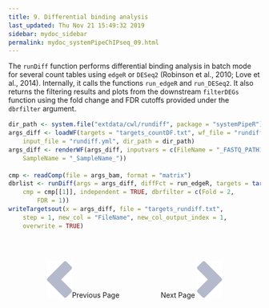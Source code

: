 ```yaml
---
title: 9. Differential binding analysis
last_updated: Thu Nov 21 15:49:32 2019
sidebar: mydoc_sidebar
permalink: mydoc_systemPipeChIPseq_09.html
---
```


The `runDiff` function performs differential binding analysis in batch mode for
several count tables using `edgeR` or `DESeq2` (Robinson et al., 2010; Love et al., 2014).
Internally, it calls the functions `run_edgeR` and `run_DESeq2`. It also returns 
the filtering results and plots from the downstream `filterDEGs` function using 
the fold change and FDR cutoffs provided under the `dbrfilter` argument.


```r
dir_path <- system.file("extdata/cwl/rundiff", package = "systemPipeR")
args_diff <- loadWF(targets = "targets_countDF.txt", wf_file = "rundiff.cwl", 
    input_file = "rundiff.yml", dir_path = dir_path)
args_diff <- renderWF(args_diff, inputvars = c(FileName = "_FASTQ_PATH1_", 
    SampleName = "_SampleName_"))

cmp <- readComp(file = args_bam, format = "matrix")
dbrlist <- runDiff(args = args_diff, diffFct = run_edgeR, targets = targets.as.df(targets(args_bam)), 
    cmp = cmp[[1]], independent = TRUE, dbrfilter = c(Fold = 2, 
        FDR = 1))
writeTargetsout(x = args_diff, file = "targets_rundiff.txt", 
    step = 1, new_col = "FileName", new_col_output_index = 1, 
    overwrite = TRUE)
```

<br><br><center><a href="mydoc_systemPipeChIPseq_08.html"><img src="images/left_arrow.png" alt="Previous page."></a>Previous Page &nbsp; &nbsp; &nbsp; &nbsp; &nbsp; &nbsp; &nbsp; &nbsp; &nbsp; &nbsp; Next Page
<a href="mydoc_systemPipeChIPseq_10.html"><img src="images/right_arrow.png" alt="Next page."></a></center>
